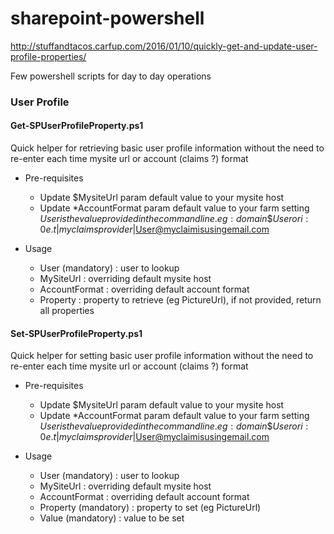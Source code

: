 # sharepoint-powershell
http://stuffandtacos.carfup.com/2016/01/10/quickly-get-and-update-user-profile-properties/

Few powershell scripts for day to day operations

### User Profile
#### Get-SPUserProfileProperty.ps1

Quick helper for retrieving basic user profile information without the need to re-enter each time mysite url or account (claims ?) format

* Pre-requisites
  * Update $MysiteUrl param default value to your mysite host
  * Update *AccountFormat param default value to your farm setting $User is the value provided in the command line. eg : domain\$User or i:0e.t|myclaimsprovider|$User@myclaimisusingemail.com

* Usage

  * User (mandatory) : user to lookup
  * MySiteUrl : overriding default mysite host
  * AccountFormat : overriding default account format
  * Property : property to retrieve (eg PictureUrl), if not provided, return all properties

#### Set-SPUserProfileProperty.ps1

Quick helper for setting basic user profile information without the need to re-enter each time mysite url or account (claims ?) format

* Pre-requisites
  * Update $MysiteUrl param default value to your mysite host
  * Update *AccountFormat param default value to your farm setting $User is the value provided in the command line. eg : domain\$User or i:0e.t|myclaimsprovider|$User@myclaimisusingemail.com
  
* Usage

  * User (mandatory) : user to lookup
  * MySiteUrl : overriding default mysite host
  * AccountFormat : overriding default account format
  * Property (mandatory) : property to set (eg PictureUrl)
  * Value (mandatory) : value to be set
